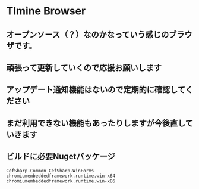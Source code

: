 # Tlmine Browser
## オープンソース（？）なのかなっていう感じのブラウザです。
## 頑張って更新していくので応援お願いします
## アップデート通知機能はないので定期的に確認してください
## まだ利用できない機能もあったりしますが今後直していきます
## ビルドに必要Nugetパッケージ
`CefSharp.Common CefSharp.WinForms chromiumembeddedframework.runtime.win-x64 chromiumembeddedframework.runtime.win-x86`
